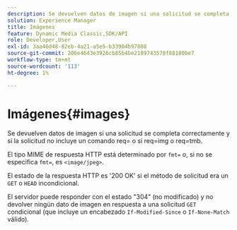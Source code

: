 ```yaml
---
description: Se devuelven datos de imagen si una solicitud se completa correctamente y si la solicitud no incluye un comando req= o si req=img o req=tmb.
solution: Experience Manager
title: Imágenes
feature: Dynamic Media Classic,SDK/API
role: Developer,User
exl-id: 3aa46d48-82eb-4a21-a5e5-b33904b97888
source-git-commit: 206e4643e3926cb85b4be2189743578f88180be7
workflow-type: tm+mt
source-wordcount: '113'
ht-degree: 1%

---
```


# Imágenes{#images}

Se devuelven datos de imagen si una solicitud se completa correctamente y si la solicitud no incluye un comando req= o si req=img o req=tmb.

El tipo MIME de respuesta HTTP está determinado por `fmt=` o, si no se especifica `fmt=`, es `<image/jpeg>`.

El estado de la respuesta HTTP es &#39;200 OK&#39; si el método de solicitud era un `GET` o `HEAD` incondicional.

El servidor puede responder con el estado &quot;304&quot; (no modificado) y no devolver ningún dato de imagen en respuesta a una solicitud `GET` condicional (que incluye un encabezado `If-Modified-Since` o `If-None-Match` válido).
